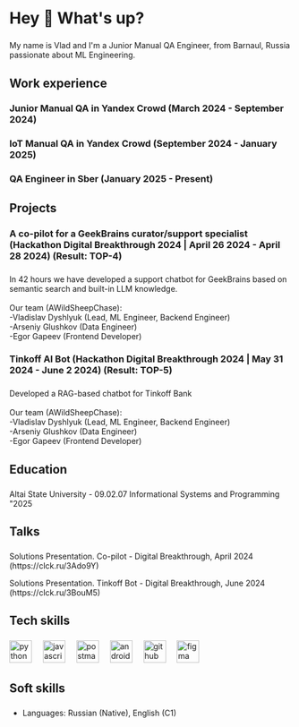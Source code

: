 <h1 align="left">Hey 👋 What's up?</h1>

###

<p align="left">My name is Vlad and I'm a Junior Manual QA Engineer, from Barnaul, Russia passionate about ML Engineering.</p>

###

<h2 align="left">Work experience</h2>

###

<h3 align="left">Junior Manual QA in Yandex Crowd (March 2024 - September 2024)</h3>

###
<h3 align="left">IoT Manual QA in Yandex Crowd (September 2024 - January 2025)</h3>

###
<h3 align="left"> QA Engineer in Sber (January 2025 - Present)</h3>

###
<h2 align="left">Projects</h2>

###

<h3 align="left">A co-pilot for a GeekBrains curator/support specialist (Hackathon Digital Breakthrough 2024 | April 26 2024 -  April 28 2024) (Result: TOP-4) </h3>

###

<p align="left">In 42 hours we have developed a support chatbot for GeekBrains based on semantic search and built-in LLM knowledge.<br><br>Our team (AWildSheepChase):<br>-Vladislav Dyshlyuk (Lead, ML Engineer, Backend Engineer)<br>-Arseniy Glushkov (Data Engineer)<br>-Egor Gapeev (Frontend Developer)</p>

###
<h3 align="left">Tinkoff AI Bot (Hackathon Digital Breakthrough 2024 | May 31 2024 -  June 2 2024) (Result: TOP-5)</h3>

###

<p align="left">Developed a RAG-based chatbot for Tinkoff Bank<br><br>Our team (AWildSheepChase):<br>-Vladislav Dyshlyuk (Lead, ML Engineer, Backend Engineer)<br>-Arseniy Glushkov (Data Engineer)<br>-Egor Gapeev (Frontend Developer)</p>

###

<h2 align="left">Education</h2>

###

<p align="left">Altai State University - 09.02.07 Informational Systems and Programming  "2025</p>

###

<h2 align="left">Talks</h2>

###

<p align="left">Solutions Presentation. Co-pilot - Digital Breakthrough, April 2024 (https://clck.ru/3Ado9Y)</p>
<p align="left">Solutions Presentation. Tinkoff Bot - Digital Breakthrough, June 2024 (https://clck.ru/3BouM5)</p>

###

<h2 align="left">Tech skills</h2>

###

<div align="left">
  <img src="https://cdn.jsdelivr.net/gh/devicons/devicon/icons/python/python-original.svg" height="40" alt="python logo"  />
  <img width="12" />
  <img src="https://cdn.jsdelivr.net/gh/devicons/devicon/icons/javascript/javascript-original.svg" height="40" alt="javascript logo"  />
  <img width="12" />
  <img src="https://skillicons.dev/icons?i=postman" height="40" alt="postman logo"  />
  <img width="12" />
  <img src="https://skillicons.dev/icons?i=androidstudio" height="40" alt="androidstudio logo"  />
  <img width="12" />
  <img src="https://skillicons.dev/icons?i=github" height="40" alt="github logo"  />
  <img width="12" />
  <img src="https://skillicons.dev/icons?i=figma" height="40" alt="figma logo"  />
</div>

###
###

<h2 align="left">Soft skills</h2>

###
- Languages: Russian (Native), English (C1)
###
